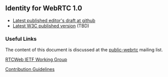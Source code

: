## Identity for WebRTC 1.0

* [Latest published editor's draft at github](https://w3c.github.io/webrtc-identity/identity.html)
* [Latest W3C published version](http://www.w3.org/TR/webrtc-identity/) (TBD)

### Useful Links

The content of this document is discussed at the
[public-webrtc](http://lists.w3.org/Archives/Public/public-webrtc/)
mailing list.

[RTCWeb IETF Working Group](https://tools.ietf.org/wg/rtcweb/)

[Contribution Guidelines](CONTRIBUTING.md)
